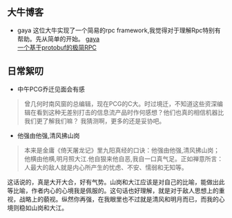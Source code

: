 ## 大牛博客

- gaya
这位大牛实现了一个简易的rpc framework,我觉得对于理解Rpc特别有帮助。先从简单的开始。
[gaya](https://github.com/goyas)<br>
[一个基于protobuf的极简RPC](https://www.lagou.com/lgeduarticle/43689.html)


## 日常絮叨
- 中午PCG乔迁见面会有感

>曾几何时南风窗的总编辑，现在PCG的C大。时过境迁，不知道这些资深编辑在看到这种无差别打击的信息流产品时作何感想？他们也真的相信机器比我们更了解我们嘛？
我猜测啊，更多的还是妥协吧。


- 他强由他强,清风拂山岗

>本来是金庸《倚天屠龙记》里九阳真经的口诀：他强由他强,清风拂山岗；他横由他横,明月照大江.他自狠来他自恶,我自一口真气足。正如禅意所言：人最大的敌人就是内心所产生的忧虑、不安、懦弱和无知等。

这话说的，真是大开大合，好有气势。山岗和大江应该是对自己的比喻，能做出此等比喻，作者内心的心境我是佩服的。这句话也好理解，就是对于敌人思想上的重视，战略上的藐视。纵然你再强，在我眼里也不过就是清风和明月而已，而我的心境则稳如山岗和大江。